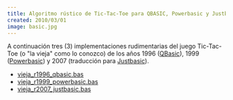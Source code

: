 ```yaml
---
title: Algoritmo rústico de Tic-Tac-Toe para QBASIC, Powerbasic y Justbasic
created: 2010/03/01
image: basic.jpg
---
```


A continuación tres (3) implementaciones rudimentarias del juego Tic-Tac-Toe (o "la vieja" como lo conozco) de los años 1996 ([QBasic](https://es.wikipedia.org/wiki/QBASIC)), 1999 ([Powerbasic](https://www.powerbasic.com/)) y 2007 (traducción para [Justbasic](https://www.justbasic.com/)).

* [vieja_r1996_qbasic.bas](https://www.olafrv.com/pico/assets/wordpress/wp-content/uploads/2010/03/vieja_r1996_qbasic.bas_.txt)
* [vieja_r1999_powerbasic.bas](https://www.olafrv.com/pico/assets/wordpress/wp-content/uploads/2010/03/vieja_r1999_powerbasic.bas_.txt)
* [vieja_r2007_justbasic.bas](https://www.olafrv.com/pico/assets/wordpress/wp-content/uploads/2010/03/vieja_r2007_justbasic.bas_.txt)
